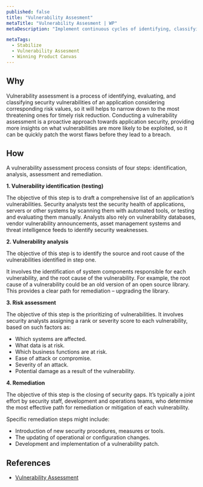 ```yaml
---
published: false
title: "Vulnerability Assesment"
metaTitle: "Vulnerability Assesment | WP"
metaDescription: "Implement continuous cycles of identifying, classifying, prioritizing, remediating, and mitigating of software vulnerabilities of the implemented code and third party components"

metaTags:
  - Stabilize
  - Vulnerability Assesment
  - Winning Product Canvas
---
```



## Why
Vulnerability assessment is a process of identifying, evaluating, and classifying security vulnerabilities of an application considering corresponding risk values, so it will helps to narrow down to the most threatening ones for timely risk reduction. Conducting a vulnerability assessment is a proactive approach towards application security, providing more insights on what vulnerabilities are more likely to be exploited, so it can be quickly patch the worst flaws before they lead to a breach.

## How
A vulnerability assessment process consists of four steps: identification, analysis, assessment and remediation.

**1. Vulnerability identification (testing)**

The objective of this step is to draft a comprehensive list of an application’s vulnerabilities. Security analysts test the security health of applications, servers or other systems by scanning them with automated tools, or testing and evaluating them manually. Analysts also rely on vulnerability databases, vendor vulnerability announcements, asset management systems and threat intelligence feeds to identify security weaknesses.

**2. Vulnerability analysis**

The objective of this step is to identify the source and root cause of the vulnerabilities identified in step one.

It involves the identification of system components responsible for each vulnerability, and the root cause of the vulnerability. For example, the root cause of a vulnerability could be an old version of an open source library. This provides a clear path for remediation – upgrading the library.

**3. Risk assessment**

The objective of this step is the prioritizing of vulnerabilities. It involves security analysts assigning a rank or severity score to each vulnerability, based on such factors as:

- Which systems are affected.
- What data is at risk.
- Which business functions are at risk.
- Ease of attack or compromise.
- Severity of an attack.
- Potential damage as a result of the vulnerability.

**4. Remediation**

The objective of this step is the closing of security gaps. It’s typically a joint effort by security staff, development and operations teams, who determine the most effective path for remediation or mitigation of each vulnerability.

Specific remediation steps might include:

- Introduction of new security procedures, measures or tools.
- The updating of operational or configuration changes.
- Development and implementation of a vulnerability patch.


## References

- [Vulnerability Assessment](https://www.imperva.com/learn/application-security/vulnerability-assessment)

